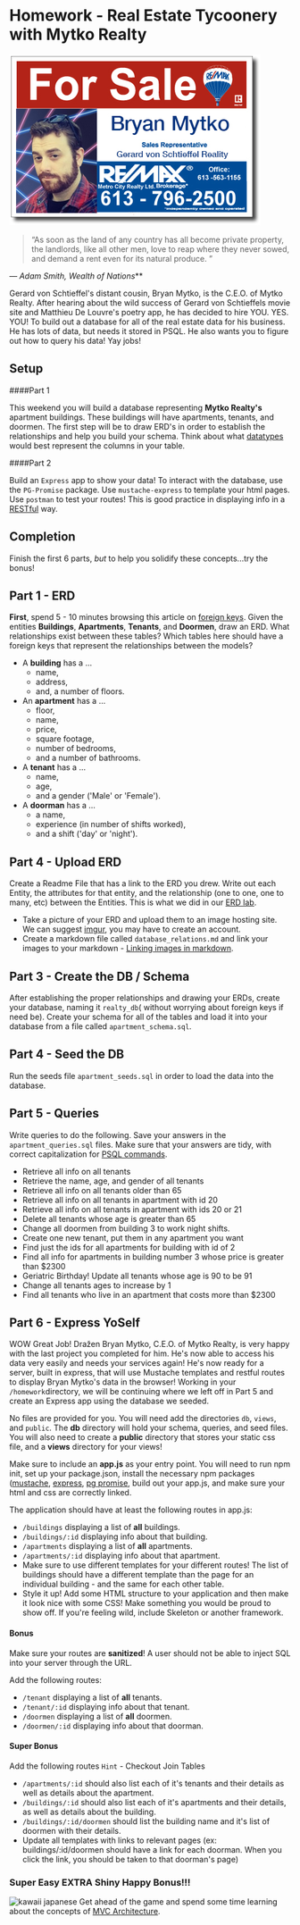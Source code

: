 # Homework - Real Estate Tycoonery with Mytko Realty
![Bryan Mytko](mytko_reality.jpg)
> “As soon as the land of any country has all become private property,
> the landlords, like all other men, love to reap where they never sowed,
> and demand a rent even for its natural produce. ”

*— Adam Smith, Wealth of Nations***


Gerard von Schtieffel's distant cousin, Bryan Mytko, is the C.E.O. of Mytko Realty. After hearing about the wild success of Gerard von Schtieffels movie site and Matthieu De Louvre's poetry app, he has decided to hire YOU. YES. YOU! To build out a database for all of the real estate data for his business. He has lots of data, but needs it stored in PSQL. He also wants you to figure out how to query his data! Yay jobs!

## Setup

####Part 1

This weekend you will build a database representing **Mytko Realty's** apartment buildings. These buildings will have apartments, tenants,
and doormen. The first step will be to draw ERD's in order to establish the
relationships and help you build your schema. Think about what
[datatypes](http://www.postgresql.org/docs/9.3/static/datatype.html) would best represent the columns in your table.

####Part 2 

Build an `Express` app to show your data! To interact with the database, use the `PG-Promise` package. Use `mustache-express` to template your html pages. Use `postman` to test your routes! This is good practice in displaying info in a [RESTful](http://www.restapitutorial.com/lessons/restquicktips.html) way.


## Completion

Finish the first 6 parts, _but_ to help you solidify these concepts...try the bonus!

## Part 1 - ERD
**First**, spend 5 - 10 minutes browsing this article on [foreign keys](http://www.w3resource.com/PostgreSQL/foreign-key-constraint.php).
Given the entities **Buildings**, **Apartments**, **Tenants**, and **Doormen**,
draw an ERD. What relationships exist between these tables? Which tables here should
have a foreign keys that represent the relationships between the models?

- A **building** has a ...
  - name,
  - address,
  - and, a number of floors.
- An **apartment** has a ...
  - floor,
  - name,
  - price,
  - square footage,
  - number of bedrooms,
  - and a number of bathrooms.
- A **tenant** has a ...
  - name,
  - age,
  - and a gender ('Male' or 'Female').
- A **doorman** has a ...
  - a name,
  - experience (in number of shifts worked),
  - and a shift ('day' or 'night').

## Part 4 - Upload ERD

Create a Readme File that has a link to the ERD you drew. Write out each Entity, the attributes for that entity, and the relationship (one to one, one to many, etc) between the Entities. This is what we did in our [ERD lab](https://www.lucidchart.com/pages/er-diagrams).

- Take a picture of your ERD and upload them to an image hosting site. We can suggest [imgur](http://imgur.com), you may have to create an account. 
- Create a markdown file called `database_relations.md` and link your images to your markdown - [Linking images in markdown](https://github.com/adam-p/markdown-here/wiki/Markdown-Cheatsheet#images).

## Part 3 - Create the DB / Schema

After establishing the proper relationships and drawing your ERDs, create your
database, naming it `realty_db`( without worrying about foreign keys if need be).  Create your schema for all of the tables and load it into your database from a file called `apartment_schema.sql`.

## Part 4 - Seed the DB

Run the seeds file `apartment_seeds.sql` in order to load the data into the database.

## Part 5 - Queries

Write queries to do the following. Save your answers in the `apartment_queries.sql` files. Make sure that your answers are tidy, with correct capitalization for [PSQL commands](http://www.postgresqltutorial.com/).

- Retrieve all info on all tenants
- Retrieve the name, age, and gender of all tenants
- Retrieve all info on all tenants older than 65
- Retrieve all info on all tenants in apartment with id 20
- Retrieve all info on all tenants in apartment with ids 20 or 21
- Delete all tenants whose age is greater than 65
- Change all doormen from building 3 to work night shifts.
- Create one new tenant, put them in any apartment you want
- Find just the ids for all apartments for building with id of 2
- Find all info for apartments in building number 3 whose price is greater than $2300
- Geriatric Birthday! Update all tenants whose age is 90 to be 91
- Change all tenants ages to increase by 1
- Find all tenants who live in an apartment that costs more than $2300


## Part 6 - Express YoSelf

WOW Great Job! Dražen Bryan Mytko, C.E.O. of Mytko Realty, is very happy with the last project you completed for him. He's now able to access his data very easily and needs your services again! He's now ready for a server, built in express, that will use Mustache templates and restful routes to display Bryan Mytko's data in the browser!
Working in your `/homework`directory, we will be continuing where we left off in Part 5 and create an Express app using the database we seeded. 

No files are provided for you. You will need add the directories `db`, `views`, and `public`.
The **db** directory will hold your schema, queries, and seed files. You will also need to create a **public** directory that stores your static css file, and a **views** directory for your views!

Make sure to include an **app.js** as your entry point. You will need to run npm init, set up your package.json, install the necessary npm packages ([mustache](https://mustache.github.io/), [express](http://expressjs.com/en/guide/routing.html), [pg promise](https://github.com/vitaly-t/pg-promise), build out your app.js, and make sure your html and css are correctly linked.

The application should have at least the following routes in app.js:

- `/buildings` displaying a list of **all** buildings.
- `/buildings/:id` displaying info about that building.
- `/apartments` displaying a list of **all** apartments.
- `/apartments/:id` displaying info about that apartment.
- Make sure to use different templates for your different routes! The list of buildings should have a different template than the page for an individual building - and the same for each other table.
- Style it up! Add some HTML structure to your application and then make it look nice with some CSS! Make something you would be proud to show off. If you're feeling wild, include Skeleton or another framework.

#### Bonus
Make sure your routes are **sanitized**! A user should not be able to inject SQL into your server through the URL.

Add the following routes:
- `/tenant` displaying a list of **all** tenants.
- `/tenant/:id` displaying info about that tenant.
- `/doormen` displaying a list of **all** doormen.
- `/doormen/:id` displaying info about that doorman.

#### Super Bonus
Add the following routes `Hint` - Checkout Join Tables
- `/apartments/:id` should also list each of it's tenants and their details as well as details about the apartment.
- `/buildings/:id` should also list each of it's apartments and their details, as well as details about the building.
- `/buildings/:id/doormen` should list the building name and it's list of doormen with their details.
- Update all templates with links to relevant pages (ex: buildings/:id/doormen should have a link for each doorman. When you click the link, you should be taken to that doorman's page)

### Super Easy EXTRA Shiny Happy Bonus!!!
![kawaii japanese](http://blog.modes4u.com/images/A-Unique-Christmas-Gift-Idea-for-school-classes/sticker-sack-cats-Japan-kawaii-133029-1.jpg)
Get ahead of the game and spend some time learning about the concepts of [MVC Architecture](https://developer.chrome.com/apps/app_frameworks#mvc). 
